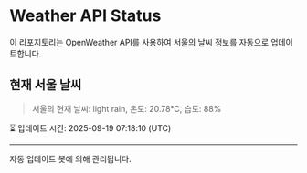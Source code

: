 
# Weather API Status

이 리포지토리는 OpenWeather API를 사용하여 서울의 날씨 정보를 자동으로 업데이트합니다.

## 현재 서울 날씨
> 서울의 현재 날씨: light rain, 온도: 20.78°C, 습도: 88%

⏳ 업데이트 시간: 2025-09-19 07:18:10 (UTC)

---
자동 업데이트 봇에 의해 관리됩니다.
